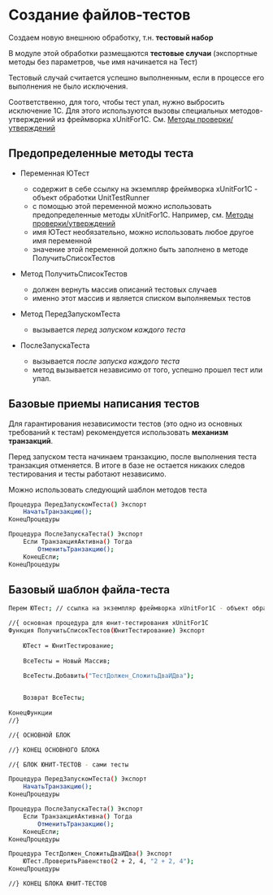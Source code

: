 Создание файлов-тестов
=======

Создаем новую внешнюю обработку, т.н. **тестовый набор**

В модуле этой обработки размещаются **тестовые случаи** (экспортные методы без параметров, чье имя начинается на Тест)

Тестовый случай считается успешно выполненным, если в процессе его выполнения не было исключения.

Соответственно, для того, чтобы тест упал, нужно выбросить исключение 1С. Для этого используются вызовы специальных методов-утверждений из фреймворка xUnitFor1C. См. [Методы проверки/утверждений](https://github.com/xUnitFor1C/xUnitFor1C/wiki/%D0%9C%D0%B5%D1%82%D0%BE%D0%B4%D1%8B-%D0%BF%D1%80%D0%BE%D0%B2%D0%B5%D1%80%D0%BA%D0%B8-%D1%83%D1%82%D0%B2%D0%B5%D1%80%D0%B6%D0%B4%D0%B5%D0%BD%D0%B8%D1%8F)

Предопределенные методы теста
---
  * Переменная ЮТест
    * содержит в себе ссылку на экземпляр фреймворка xUnitFor1C - объект обработки UnitTestRunner
    * с помощью этой переменной можно использовать предопределенные методы xUnitFor1C. Например, см. [Методы проверки/утверждений](https://github.com/xUnitFor1C/xUnitFor1C/wiki/%D0%9C%D0%B5%D1%82%D0%BE%D0%B4%D1%8B-%D0%BF%D1%80%D0%BE%D0%B2%D0%B5%D1%80%D0%BA%D0%B8-%D1%83%D1%82%D0%B2%D0%B5%D1%80%D0%B6%D0%B4%D0%B5%D0%BD%D0%B8%D1%8F)
    * имя ЮТест необязательно, можно использовать любое другое имя переменной
    * значение этой переменной должно быть заполнено в методе ПолучитьСписокТестов


  * Метод ПолучитьСписокТестов
    * должен вернуть массив описаний тестовых случаев
    * именно этот массив и является списком выполняемых тестов


  * Метод ПередЗапускомТеста
    * вызывается *перед запуском каждого теста*
  

  * ПослеЗапускаТеста
    * вызывается *после запуска каждого теста*
    * метод вызывается независимо от того, успешно прошел тест или упал.

Базовые приемы написания тестов
---
Для гарантирования независимости тестов (это одно из основных требований к тестам) рекомендуется использовать **механизм транзакций**.
    
Перед запуском теста начинаем транзакцию, после выполнения теста транзакция отменяется. В итоге в базе не остается никаких следов тестирования и тесты работают независимо.

Можно использовать следующий шаблон методов теста
```sh
Процедура ПередЗапускомТеста() Экспорт
	НачатьТранзакцию();
КонецПроцедуры

Процедура ПослеЗапускаТеста() Экспорт
	Если ТранзакцияАктивна() Тогда
	    ОтменитьТранзакцию();
	КонецЕсли;
КонецПроцедуры
```

Базовый шаблон файла-теста
---
```sh
Перем ЮТест; // ссылка на экземпляр фреймворка xUnitFor1C - объект обработки UnitTestRunner

//{ основная процедура для юнит-тестирования xUnitFor1C
Функция ПолучитьСписокТестов(ЮнитТестирование) Экспорт
	
	ЮТест = ЮнитТестирование;
	
	ВсеТесты = Новый Массив;
	
	ВсеТесты.Добавить("ТестДолжен_СложитьДваИДва");


	Возврат ВсеТесты;
	
КонецФункции
//}

//{ ОСНОВНОЙ БЛОК

//} КОНЕЦ ОСНОВНОГО БЛОКА

//{ БЛОК ЮНИТ-ТЕСТОВ - сами тесты

Процедура ПередЗапускомТеста() Экспорт
	НачатьТранзакцию();
КонецПроцедуры

Процедура ПослеЗапускаТеста() Экспорт
	Если ТранзакцияАктивна() Тогда
	    ОтменитьТранзакцию();
	КонецЕсли;
КонецПроцедуры

Процедура ТестДолжен_СложитьДваИДва() Экспорт
	ЮТест.ПроверитьРавенство(2 + 2, 4, "2 + 2, 4");
КонецПроцедуры

//} КОНЕЦ БЛОКА ЮНИТ-ТЕСТОВ
```